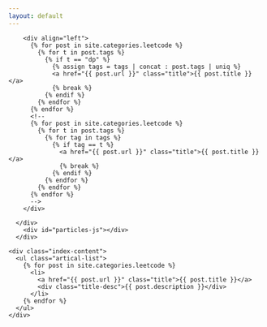 ```yaml
---
layout: default
---
```


<body>
  <div class="index-wrapper">
    <div class="aside">
      <div class="info-card">

        <div align="left">
          {% for post in site.categories.leetcode %}
            {% for t in post.tags %}
              {% if t == "dp" %}
                {% assign tags = tags | concat : post.tags | uniq %}
                <a href="{{ post.url }}" class="title">{{ post.title }}</a>
                {% break %}
              {% endif %}
            {% endfor %}
          {% endfor %}
          <!--
          {% for post in site.categories.leetcode %}
            {% for t in post.tags %}
              {% for tag in tags %}
                {% if tag == t %}
                  <a href="{{ post.url }}" class="title">{{ post.title }}</a>
                  {% break %}
                {% endif %}
              {% endfor %}
            {% endfor %}
          {% endfor %}
          -->
        </div>

      </div>
        <div id="particles-js"></div>
      </div>

    <div class="index-content">
      <ul class="artical-list">
        {% for post in site.categories.leetcode %}
          <li>
            <a href="{{ post.url }}" class="title">{{ post.title }}</a>
            <div class="title-desc">{{ post.description }}</div>
          </li>
        {% endfor %}
      </ul>
    </div>
    
  </div>
</body>

